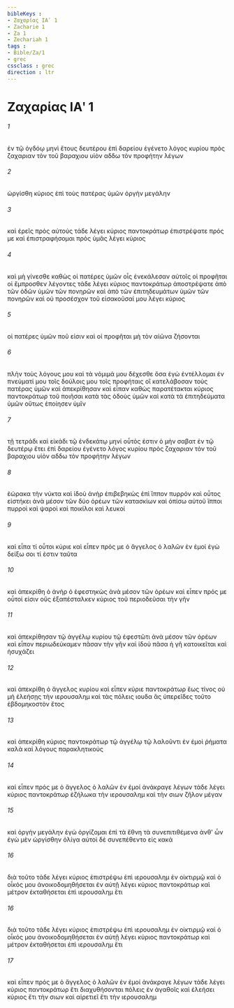 ```yaml
---
bibleKeys : 
- Ζαχαρίας ΙΑʹ 1
- Zacharie 1
- Za 1
- Zechariah 1
tags : 
- Bible/Za/1
- grec
cssclass : grec
direction : ltr
---
```


# Ζαχαρίας ΙΑʹ 1

###### 1
ἐν τῷ ὀγδόῳ μηνὶ ἔτους δευτέρου ἐπὶ δαρείου ἐγένετο λόγος κυρίου πρὸς ζαχαριαν τὸν τοῦ βαραχιου υἱὸν αδδω τὸν προφήτην λέγων
###### 2
ὠργίσθη κύριος ἐπὶ τοὺς πατέρας ὑμῶν ὀργὴν μεγάλην
###### 3
καὶ ἐρεῖς πρὸς αὐτούς τάδε λέγει κύριος παντοκράτωρ ἐπιστρέψατε πρός με καὶ ἐπιστραφήσομαι πρὸς ὑμᾶς λέγει κύριος
###### 4
καὶ μὴ γίνεσθε καθὼς οἱ πατέρες ὑμῶν οἷς ἐνεκάλεσαν αὐτοῖς οἱ προφῆται οἱ ἔμπροσθεν λέγοντες τάδε λέγει κύριος παντοκράτωρ ἀποστρέψατε ἀπὸ τῶν ὁδῶν ὑμῶν τῶν πονηρῶν καὶ ἀπὸ τῶν ἐπιτηδευμάτων ὑμῶν τῶν πονηρῶν καὶ οὐ προσέσχον τοῦ εἰσακοῦσαί μου λέγει κύριος
###### 5
οἱ πατέρες ὑμῶν ποῦ εἰσιν καὶ οἱ προφῆται μὴ τὸν αἰῶνα ζήσονται
###### 6
πλὴν τοὺς λόγους μου καὶ τὰ νόμιμά μου δέχεσθε ὅσα ἐγὼ ἐντέλλομαι ἐν πνεύματί μου τοῖς δούλοις μου τοῖς προφήταις οἳ κατελάβοσαν τοὺς πατέρας ὑμῶν καὶ ἀπεκρίθησαν καὶ εἶπαν καθὼς παρατέτακται κύριος παντοκράτωρ τοῦ ποιῆσαι κατὰ τὰς ὁδοὺς ὑμῶν καὶ κατὰ τὰ ἐπιτηδεύματα ὑμῶν οὕτως ἐποίησεν ὑμῖν
###### 7
τῇ τετράδι καὶ εἰκάδι τῷ ἑνδεκάτῳ μηνί οὗτός ἐστιν ὁ μὴν σαβατ ἐν τῷ δευτέρῳ ἔτει ἐπὶ δαρείου ἐγένετο λόγος κυρίου πρὸς ζαχαριαν τὸν τοῦ βαραχιου υἱὸν αδδω τὸν προφήτην λέγων
###### 8
ἑώρακα τὴν νύκτα καὶ ἰδοὺ ἀνὴρ ἐπιβεβηκὼς ἐπὶ ἵππον πυρρόν καὶ οὗτος εἱστήκει ἀνὰ μέσον τῶν δύο ὀρέων τῶν κατασκίων καὶ ὀπίσω αὐτοῦ ἵπποι πυρροὶ καὶ ψαροὶ καὶ ποικίλοι καὶ λευκοί
###### 9
καὶ εἶπα τί οὗτοι κύριε καὶ εἶπεν πρός με ὁ ἄγγελος ὁ λαλῶν ἐν ἐμοί ἐγὼ δείξω σοι τί ἐστιν ταῦτα
###### 10
καὶ ἀπεκρίθη ὁ ἀνὴρ ὁ ἐφεστηκὼς ἀνὰ μέσον τῶν ὀρέων καὶ εἶπεν πρός με οὗτοί εἰσιν οὓς ἐξαπέσταλκεν κύριος τοῦ περιοδεῦσαι τὴν γῆν
###### 11
καὶ ἀπεκρίθησαν τῷ ἀγγέλῳ κυρίου τῷ ἐφεστῶτι ἀνὰ μέσον τῶν ὀρέων καὶ εἶπον περιωδεύκαμεν πᾶσαν τὴν γῆν καὶ ἰδοὺ πᾶσα ἡ γῆ κατοικεῖται καὶ ἡσυχάζει
###### 12
καὶ ἀπεκρίθη ὁ ἄγγελος κυρίου καὶ εἶπεν κύριε παντοκράτωρ ἕως τίνος οὐ μὴ ἐλεήσῃς τὴν ιερουσαλημ καὶ τὰς πόλεις ιουδα ἃς ὑπερεῖδες τοῦτο ἑβδομηκοστὸν ἔτος
###### 13
καὶ ἀπεκρίθη κύριος παντοκράτωρ τῷ ἀγγέλῳ τῷ λαλοῦντι ἐν ἐμοὶ ῥήματα καλὰ καὶ λόγους παρακλητικούς
###### 14
καὶ εἶπεν πρός με ὁ ἄγγελος ὁ λαλῶν ἐν ἐμοί ἀνάκραγε λέγων τάδε λέγει κύριος παντοκράτωρ ἐζήλωκα τὴν ιερουσαλημ καὶ τὴν σιων ζῆλον μέγαν
###### 15
καὶ ὀργὴν μεγάλην ἐγὼ ὀργίζομαι ἐπὶ τὰ ἔθνη τὰ συνεπιτιθέμενα ἀνθ' ὧν ἐγὼ μὲν ὠργίσθην ὀλίγα αὐτοὶ δὲ συνεπέθεντο εἰς κακά
###### 16
διὰ τοῦτο τάδε λέγει κύριος ἐπιστρέψω ἐπὶ ιερουσαλημ ἐν οἰκτιρμῷ καὶ ὁ οἶκός μου ἀνοικοδομηθήσεται ἐν αὐτῇ λέγει κύριος παντοκράτωρ καὶ μέτρον ἐκταθήσεται ἐπὶ ιερουσαλημ ἔτι
###### 16
διὰ τοῦτο τάδε λέγει κύριος ἐπιστρέψω ἐπὶ ιερουσαλημ ἐν οἰκτιρμῷ καὶ ὁ οἶκός μου ἀνοικοδομηθήσεται ἐν αὐτῇ λέγει κύριος παντοκράτωρ καὶ μέτρον ἐκταθήσεται ἐπὶ ιερουσαλημ ἔτι
###### 17
καὶ εἶπεν πρός με ὁ ἄγγελος ὁ λαλῶν ἐν ἐμοί ἀνάκραγε λέγων τάδε λέγει κύριος παντοκράτωρ ἔτι διαχυθήσονται πόλεις ἐν ἀγαθοῖς καὶ ἐλεήσει κύριος ἔτι τὴν σιων καὶ αἱρετιεῖ ἔτι τὴν ιερουσαλημ
